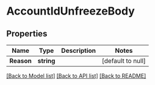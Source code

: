 # AccountIdUnfreezeBody

## Properties
Name | Type | Description | Notes
------------ | ------------- | ------------- | -------------
**Reason** | **string** |  | [default to null]

[[Back to Model list]](../README.md#documentation-for-models) [[Back to API list]](../README.md#documentation-for-api-endpoints) [[Back to README]](../README.md)

